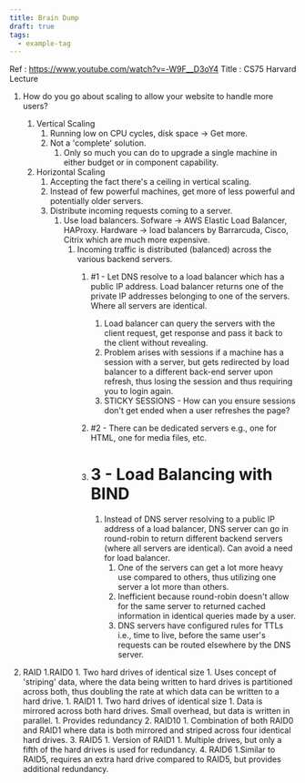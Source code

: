 ```yaml
---
title: Brain Dump
draft: true
tags:
  - example-tag
---
```


Ref : https://www.youtube.com/watch?v=-W9F__D3oY4
Title : CS75 Harvard Lecture

1. How do you go about scaling to allow your website to handle more users?
	1. Vertical Scaling
		1. Running low on CPU cycles, disk space -> Get more.
		2. Not a 'complete' solution.
			1. Only so much you can do to upgrade a single machine in either budget or in component capability.
	2. Horizontal Scaling
		1. Accepting the fact there's a ceiling in vertical scaling.
		2. Instead of few powerful machines, get more of less powerful and potentially older servers.
		3. Distribute incoming requests coming to a server.
			1. Use load balancers. Sofware -> AWS Elastic Load Balancer, HAProxy. Hardware -> load balancers by Barrarcuda, Cisco, Citrix which are much more expensive.
				1. Incoming traffic is distributed (balanced) across the various backend servers. 
					1. #1 - Let DNS resolve to a load balancer which has a public IP address. Load balancer returns one of the private IP addresses belonging to one of the servers. Where all servers are identical.
						1. Load balancer can query the servers with the client request, get response and pass it back to the client without revealing. 
						2. Problem arises with sessions if a machine has a session with a server, but gets redirected by load balancer to a different back-end server upon refresh, thus losing the session and thus requiring you to login again.
						3. STICKY SESSIONS - How can you ensure sessions don't get ended when a user refreshes the page?
							
					2. #2 -  There can be dedicated servers e.g., one for HTML, one for media files, etc. 
					3. # 3 - Load Balancing with BIND
						1. Instead of DNS server resolving to a public IP address of a load balancer, DNS server can go in round-robin to return different backend servers (where all servers are identical). Can avoid a need for load balancer.
							1. One of the servers can get a lot more heavy use compared to others, thus utilizing one server a lot more than others.
							2. Inefficient because round-robin doesn't allow for the same server to returned cached information in identical queries made by a user.
							3. DNS servers have configured rules for TTLs i.e., time to live, before the same user's requests can be routed elsewhere by the DNS server.


1. RAID
		1.RAID0
			1. Two hard drives of identical size
				1. Uses concept of 'striping' data, where the data being written to hard drives is partitioned across both, thus doubling the rate at which data can be written to a hard drive.
		1. RAID1
			1. Two hard drives of identical size
				1. Data is mirrored across both hard drives. Small overhead, but data is written in parallel. 
					1. Provides redundancy
		2. RAID10 
			1. Combination of both RAID0 and RAID1 where data is both mirrored and striped across four identical hard drives.
		3. RAID5
			1. Version of RAID1 
				1. Multiple drives, but only a fifth of the hard drives is used for redundancy. 
		4. RAID6
			1.Similar to RAID5, requires an extra hard drive compared to RAID5, but provides additional redundancy.